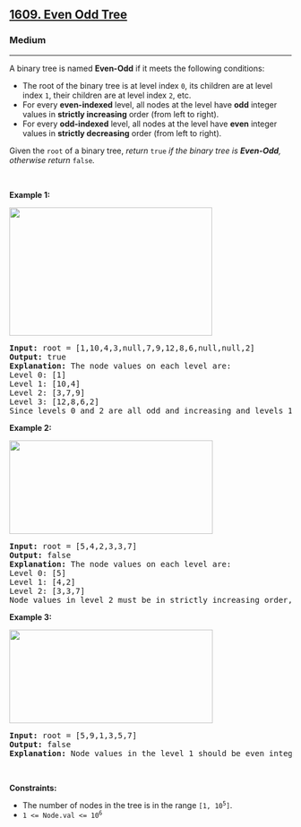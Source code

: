 <h2><a href="https://leetcode.com/problems/even-odd-tree/">1609. Even Odd Tree</a></h2><h3>Medium</h3><hr><div style="user-select: auto;"><p style="user-select: auto;">A binary tree is named <strong style="user-select: auto;">Even-Odd</strong> if it meets the following conditions:</p>

<ul style="user-select: auto;">
	<li style="user-select: auto;">The root of the binary tree is at level index <code style="user-select: auto;">0</code>, its children are at level index <code style="user-select: auto;">1</code>, their children are at level index <code style="user-select: auto;">2</code>, etc.</li>
	<li style="user-select: auto;">For every <strong style="user-select: auto;">even-indexed</strong> level, all nodes at the level have <strong style="user-select: auto;">odd</strong> integer values in <strong style="user-select: auto;">strictly increasing</strong> order (from left to right).</li>
	<li style="user-select: auto;">For every <b style="user-select: auto;">odd-indexed</b> level, all nodes at the level have <b style="user-select: auto;">even</b> integer values in <strong style="user-select: auto;">strictly decreasing</strong> order (from left to right).</li>
</ul>

<p style="user-select: auto;">Given the <code style="user-select: auto;">root</code> of a binary tree, <em style="user-select: auto;">return </em><code style="user-select: auto;">true</code><em style="user-select: auto;"> if the binary tree is <strong style="user-select: auto;">Even-Odd</strong>, otherwise return </em><code style="user-select: auto;">false</code><em style="user-select: auto;">.</em></p>

<p style="user-select: auto;">&nbsp;</p>
<p style="user-select: auto;"><strong style="user-select: auto;">Example 1:</strong></p>
<img alt="" src="https://assets.leetcode.com/uploads/2020/09/15/sample_1_1966.png" style="width: 362px; height: 229px; user-select: auto;">
<pre style="user-select: auto;"><strong style="user-select: auto;">Input:</strong> root = [1,10,4,3,null,7,9,12,8,6,null,null,2]
<strong style="user-select: auto;">Output:</strong> true
<strong style="user-select: auto;">Explanation:</strong> The node values on each level are:
Level 0: [1]
Level 1: [10,4]
Level 2: [3,7,9]
Level 3: [12,8,6,2]
Since levels 0 and 2 are all odd and increasing and levels 1 and 3 are all even and decreasing, the tree is Even-Odd.
</pre>

<p style="user-select: auto;"><strong style="user-select: auto;">Example 2:</strong></p>
<img alt="" src="https://assets.leetcode.com/uploads/2020/09/15/sample_2_1966.png" style="width: 363px; height: 167px; user-select: auto;">
<pre style="user-select: auto;"><strong style="user-select: auto;">Input:</strong> root = [5,4,2,3,3,7]
<strong style="user-select: auto;">Output:</strong> false
<strong style="user-select: auto;">Explanation:</strong> The node values on each level are:
Level 0: [5]
Level 1: [4,2]
Level 2: [3,3,7]
Node values in level 2 must be in strictly increasing order, so the tree is not Even-Odd.
</pre>

<p style="user-select: auto;"><strong style="user-select: auto;">Example 3:</strong></p>
<img alt="" src="https://assets.leetcode.com/uploads/2020/09/22/sample_1_333_1966.png" style="width: 363px; height: 167px; user-select: auto;">
<pre style="user-select: auto;"><strong style="user-select: auto;">Input:</strong> root = [5,9,1,3,5,7]
<strong style="user-select: auto;">Output:</strong> false
<strong style="user-select: auto;">Explanation:</strong> Node values in the level 1 should be even integers.
</pre>

<p style="user-select: auto;">&nbsp;</p>
<p style="user-select: auto;"><strong style="user-select: auto;">Constraints:</strong></p>

<ul style="user-select: auto;">
	<li style="user-select: auto;">The number of nodes in the tree is in the range <code style="user-select: auto;">[1, 10<sup style="user-select: auto;">5</sup>]</code>.</li>
	<li style="user-select: auto;"><code style="user-select: auto;">1 &lt;= Node.val &lt;= 10<sup style="user-select: auto;">6</sup></code></li>
</ul>
</div>